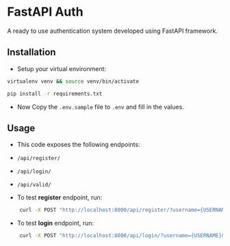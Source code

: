 # FastAPI Auth

A ready to use authentication system developed using FastAPI framework.

## Installation

- Setup your virtual environment:

``` bash
virtualenv venv && source venv/bin/activate

pip install -r requirements.txt
```

- Now Copy the `.env.sample` file to `.env` and fill in the values.

## Usage

- This code exposes the following endpoints:

- `/api/register/`
- `/api/login/`
- `/api/valid/`

- To test **register** endpoint, run:

``` bash
    curl -X POST "http://localhost:8000/api/register/?username={USERNAME}&password={PASSWORD}" -H  "accept: application/json" -d ""
```

- To test **login** endpoint, run:

``` bash
    curl -X POST "http://localhost:8000/api/login/?username={USERNAME}&password={PASSWORD}" -H  "accept: application/json" -d ""
```
